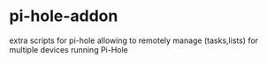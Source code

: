 # pi-hole-addon
extra scripts for pi-hole allowing to remotely manage (tasks,lists) for multiple devices running Pi-Hole
